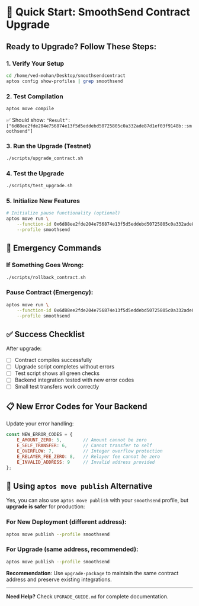 # 🚀 Quick Start: SmoothSend Contract Upgrade

## Ready to Upgrade? Follow These Steps:

### 1. **Verify Your Setup**
```bash
cd /home/ved-mohan/Desktop/smoothsendcontract
aptos config show-profiles | grep smoothsend
```

### 2. **Test Compilation**
```bash
aptos move compile
```
✅ Should show: `"Result": ["6d88ee2fde204e756874e13f5d5eddebd50725805c0a332ade87d1ef03f9148b::smoothsend"]`

### 3. **Run the Upgrade (Testnet)**
```bash
./scripts/upgrade_contract.sh
```

### 4. **Test the Upgrade**
```bash
./scripts/test_upgrade.sh
```

### 5. **Initialize New Features**
```bash
# Initialize pause functionality (optional)
aptos move run \
    --function-id 0x6d88ee2fde204e756874e13f5d5eddebd50725805c0a332ade87d1ef03f9148b::smoothsend::initialize_pause_state \
    --profile smoothsend
```

## 🚨 Emergency Commands

### If Something Goes Wrong:
```bash
./scripts/rollback_contract.sh
```

### Pause Contract (Emergency):
```bash
aptos move run \
    --function-id 0x6d88ee2fde204e756874e13f5d5eddebd50725805c0a332ade87d1ef03f9148b::smoothsend::pause_contract \
    --profile smoothsend
```

## ✅ Success Checklist

After upgrade:
- [ ] Contract compiles successfully
- [ ] Upgrade script completes without errors
- [ ] Test script shows all green checks
- [ ] Backend integration tested with new error codes
- [ ] Small test transfers work correctly

## 📋 New Error Codes for Your Backend

Update your error handling:
```javascript
const NEW_ERROR_CODES = {
    E_AMOUNT_ZERO: 5,        // Amount cannot be zero
    E_SELF_TRANSFER: 6,      // Cannot transfer to self
    E_OVERFLOW: 7,           // Integer overflow protection
    E_RELAYER_FEE_ZERO: 8,   // Relayer fee cannot be zero
    E_INVALID_ADDRESS: 9     // Invalid address provided
};
```

## 🔄 Using `aptos move publish` Alternative

Yes, you can also use `aptos move publish` with your `smoothsend` profile, but **upgrade is safer** for production:

### For New Deployment (different address):
```bash
aptos move publish --profile smoothsend
```

### For Upgrade (same address, recommended):
```bash
aptos move publish --profile smoothsend
```

**Recommendation**: Use `upgrade-package` to maintain the same contract address and preserve existing integrations.

---
**Need Help?** Check `UPGRADE_GUIDE.md` for complete documentation.
